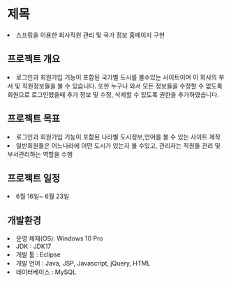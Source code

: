 # 제목
<li>스프링을 이용한 회사직원 관리 및 국가 정보 홈페이지 구현</li>



## 프로젝트 개요
<li>로그인과 회원가입 기능이 포함된 국가별 도시를 볼수있는 사이트이며  이 회사의 부서 및 직원정보들을 볼 수 있습니다. 또한 누구나 와서 모든 정보들을 수정할 수 없도록
회원으로 로그인했을때 추가 정보 및 수정, 삭제할 수 있도록 권한을 추가하였습니다.</li>



## 프로젝트 목표
<li>로그인과 회원가입 기능이 포함된 나라별 도시정보,언어를 볼 수 있는 사이트 제작</li>
<li>일반회원들은 어느나라에 어떤 도시가 있는지 볼 수있고, 관리자는 직원들 관리 및 부서관리하는 역할을 수행</li>



## 프로젝트 일정
<li>6월 16일~ 6월 23일</li>


## 개발환경
<li>운영 체제(OS): Windows 10 Pro </li>
<li>JDK : JDK17</li>
<li>개발 툴 : Eclipse</li>
<li>개발 언어 : Java, JSP, Javascript, jQuery, HTML</li>
<li>데이터베이스 : MySQL</li>
